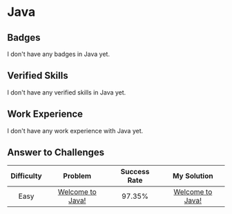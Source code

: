 # Java

## Badges

I don't have any badges in Java yet.

## Verified Skills

I don't have any verified skills in Java yet.

## Work Experience

I don't have any work experience with Java yet.

## Answer to Challenges

| Difficulty | Problem | Success Rate | My Solution |
|:----------:|:-------:|:----------:|:-----------:|
| Easy | [Welcome to Java!](https://www.hackerrank.com/challenges/java-welcome-to-java) | 97.35% | [Welcome to Java!](https://github.com/Yokozuna59/competitive-programming/tree/master/hackerrank/java/welcome_to_java.java)
